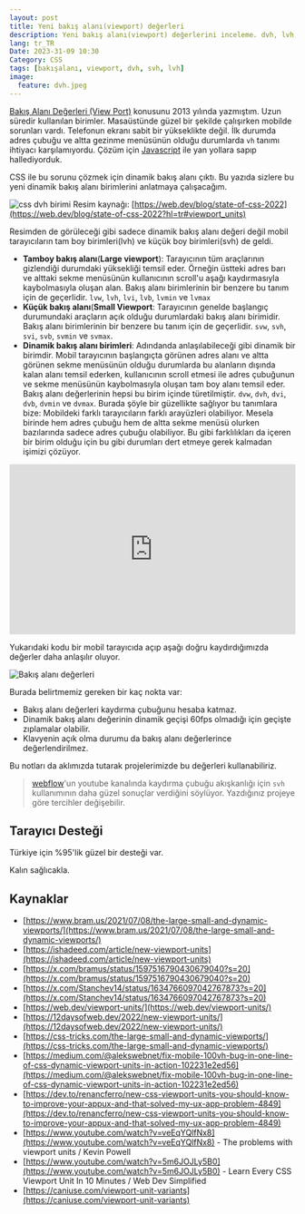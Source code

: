 ```yaml
---
layout: post
title: Yeni bakış alanı(viewport) değerleri
description: Yeni bakış alanı(viewport) değerlerini inceleme. dvh, lvh, svh
lang: tr_TR
Date: 2023-31-09 10:30
Category: CSS
tags: [bakışalanı, viewport, dvh, svh, lvh]
image:
  feature: dvh.jpeg
---
```


[Bakış Alanı Değerleri (View Port)](https://fatihhayrioglu.com/css3-yeni-degerleri/) konusunu 2013 yılında yazmıştım. Uzun süredir kullanılan birimler. Masaüstünde güzel bir şekilde çalışırken mobilde sorunları vardı. Telefonun ekranı sabit bir yükseklikte değil. İlk durumda adres çubuğu ve altta gezinme menüsünün olduğu durumlarda `vh` tanımı ihtiyacı karşılamıyordu. Çözüm için [Javascript](https://gist.github.com/getify/150ea5a3b30b8822dee7798883d120b9) ile yan yollara sapıp hallediyorduk.

CSS ile bu sorunu çözmek için dinamik bakış alanı çıktı. Bu yazıda sizlere bu yeni dinamik bakış alanı birimlerini anlatmaya çalışacağım.

![css dvh birimi](https://fatihhayrioglu.com/images/dvh.jpeg)
Resim kaynağı: [https://web.dev/blog/state-of-css-2022](https://web.dev/blog/state-of-css-2022?hl=tr#viewport_units)

Resimden de görüleceği gibi sadece dinamik bakış alanı değeri değil mobil tarayıcıların tam boy birimleri(lvh) ve küçük boy birimleri(svh) de geldi. 

-   **Tamboy bakış alanı**(**Large viewport**): Tarayıcının tüm araçlarının gizlendiği durumdaki yüksekliği temsil eder. Örneğin üstteki adres barı ve alttaki sekme menüsünün kullanıcının scroll'u aşağı kaydırmasıyla kaybolmasıyla oluşan alan. Bakış alanı birimlerinin bir benzere bu tanım için de geçerlidir. `lvw`, `lvh`, `lvi`, `lvb`, `lvmin` ve `lvmax`
-   **Küçük bakış alanı**(**Small Viewport**: Tarayıcının genelde başlangıç durumundaki araçların açık olduğu durumlardaki bakış alanı birimidir. Bakış alanı birimlerinin bir benzere bu tanım için de geçerlidir. `svw`, `svh`, `svi`, `svb`, `svmin` ve `svmax`.
-  **Dinamik bakış alanı birimleri**: Adındanda anlaşılabileceği gibi dinamik bir birimdir. Mobil tarayıcının başlangıçta görünen adres alanı ve altta görünen sekme menüsünün olduğu durumlarda bu alanların dışında kalan alanı temsil ederken, kullanıcının scroll etmesi ile adres çubuğunun ve sekme menüsünün kaybolmasıyla oluşan tam boy alanı temsil eder. Bakış alanı değerlerinin hepsi bu birim içinde türetilmiştir. `dvw`, `dvh`, `dvi`, `dvb`, `dvmin` ve `dvmax`. Burada şöyle bir güzellikte sağlıyor bu tanımlara bize: Mobildeki farklı tarayıcıların farklı arayüzleri olabiliyor. Mesela birinde hem adres çubuğu hem de altta sekme menüsü olurken bazılarında sadece adres çubuğu olabiliyor.  Bu gibi  farklılıkları da içeren bir birim olduğu için bu gibi durumları dert etmeye gerek kalmadan işimizi çözüyor. 

<iframe height="300" style="width: 100%;" scrolling="no" title="yeni viewport değerleri" src="https://codepen.io/fatihhayri/embed/jOdEPxO?default-tab=html%2Cresult" frameborder="no" loading="lazy" allowtransparency="true" allowfullscreen="true">
  See the Pen <a href="https://codepen.io/fatihhayri/pen/jOdEPxO">
  yeni viewport değerleri</a> by Fatih Hayrioğlu (<a href="https://codepen.io/fatihhayri">@fatihhayri</a>)
  on <a href="https://codepen.io">CodePen</a>.
</iframe>

Yukarıdaki kodu bir mobil tarayıcıda açıp aşağı doğru kaydırdığımızda değerler daha anlaşılır oluyor.

![Bakış alanı değerleri](https://fatihhayrioglu.com/images/bakisacisi-degerleri.gif)

Burada belirtmemiz gereken bir kaç nokta var:

 - Bakış alanı değerleri kaydırma çubuğunu hesaba katmaz.
 - Dinamik bakış alanı değerinin dinamik geçişi 60fps olmadığı için geçişte zıplamalar olabilir.
 - Klavyenin açık olma durumu da bakış alanı değerlerince değerlendirilmez.

Bu notları da aklımızda tutarak projelerimizde bu değerleri kullanabiliriz.

 > [webflow](https://youtu.be/7judyqwqmKo?si=0NrSCETLiUlDAa9x)'un youtube kanalında kaydırma çubuğu akışkanlığı için `svh` kullanımının daha güzel sonuçlar verdiğini söylüyor. Yazdığınız projeye göre tercihler değişebilir.


## Tarayıcı Desteği

Türkiye için %95'lik güzel bir desteği var.

Kalın sağlıcakla.

## Kaynaklar

 - [https://www.bram.us/2021/07/08/the-large-small-and-dynamic-viewports/](https://www.bram.us/2021/07/08/the-large-small-and-dynamic-viewports/)
 - [https://ishadeed.com/article/new-viewport-units](https://ishadeed.com/article/new-viewport-units)
 - [https://x.com/bramus/status/1597516790430679040?s=20](https://x.com/bramus/status/1597516790430679040?s=20)
 - [https://x.com/Stanchev14/status/1634766097042767873?s=20](https://x.com/Stanchev14/status/1634766097042767873?s=20)
 - [https://web.dev/viewport-units/](https://web.dev/viewport-units/)
 - [https://12daysofweb.dev/2022/new-viewport-units/](https://12daysofweb.dev/2022/new-viewport-units/)
 - [https://css-tricks.com/the-large-small-and-dynamic-viewports/](https://css-tricks.com/the-large-small-and-dynamic-viewports/)
 - [https://medium.com/@alekswebnet/fix-mobile-100vh-bug-in-one-line-of-css-dynamic-viewport-units-in-action-102231e2ed56](https://medium.com/@alekswebnet/fix-mobile-100vh-bug-in-one-line-of-css-dynamic-viewport-units-in-action-102231e2ed56)
 - [https://dev.to/renancferro/new-css-viewport-units-you-should-know-to-improve-your-appux-and-that-solved-my-ux-app-problem-4849](https://dev.to/renancferro/new-css-viewport-units-you-should-know-to-improve-your-appux-and-that-solved-my-ux-app-problem-4849)
 - [https://www.youtube.com/watch?v=veEqYQlfNx8](https://www.youtube.com/watch?v=veEqYQlfNx8) - The problems with viewport units / Kevin Powell
 - [https://www.youtube.com/watch?v=5m6JOJLy5B0](https://www.youtube.com/watch?v=5m6JOJLy5B0) - Learn Every CSS Viewport Unit In 10 Minutes / Web Dev Simplified
 - [https://caniuse.com/viewport-unit-variants](https://caniuse.com/viewport-unit-variants)

